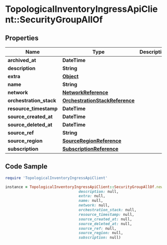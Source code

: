 # TopologicalInventoryIngressApiClient::SecurityGroupAllOf

## Properties

Name | Type | Description | Notes
------------ | ------------- | ------------- | -------------
**archived_at** | **DateTime** |  | [optional] 
**description** | **String** |  | [optional] 
**extra** | [**Object**](.md) |  | [optional] 
**name** | **String** |  | [optional] 
**network** | [**NetworkReference**](NetworkReference.md) |  | [optional] 
**orchestration_stack** | [**OrchestrationStackReference**](OrchestrationStackReference.md) |  | [optional] 
**resource_timestamp** | **DateTime** |  | [optional] 
**source_created_at** | **DateTime** |  | [optional] 
**source_deleted_at** | **DateTime** |  | [optional] 
**source_ref** | **String** |  | 
**source_region** | [**SourceRegionReference**](SourceRegionReference.md) |  | [optional] 
**subscription** | [**SubscriptionReference**](SubscriptionReference.md) |  | [optional] 

## Code Sample

```ruby
require 'TopologicalInventoryIngressApiClient'

instance = TopologicalInventoryIngressApiClient::SecurityGroupAllOf.new(archived_at: null,
                                 description: null,
                                 extra: null,
                                 name: null,
                                 network: null,
                                 orchestration_stack: null,
                                 resource_timestamp: null,
                                 source_created_at: null,
                                 source_deleted_at: null,
                                 source_ref: null,
                                 source_region: null,
                                 subscription: null)
```


